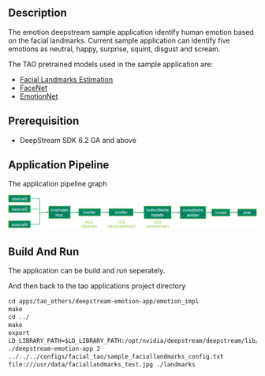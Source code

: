 ## Description
The emotion deepstream sample application identify human emotion based on the facial landmarks. Current sample application can identify five emotions as neutral, happy, surprise, squint, disgust and scream.

The TAO pretrained models used in the sample application are:

* [Facial Landmarks Estimation](https://ngc.nvidia.com/catalog/models/nvidia:tao:fpenet)
* [FaceNet](https://ngc.nvidia.com/catalog/models/nvidia:tao:facenet)
* [EmotionNet](https://ngc.nvidia.com/catalog/models/nvidia:tao:emotionnet)

## Prerequisition

* DeepStream SDK 6.2 GA and above

## Application Pipeline
The application pipeline graph

![emotion application pipeline](emotion_pipeline.png)

## Build And Run
The application can be build and run seperately.

And then back to the tao applications project directory
```
cd apps/tao_others/deepstream-emotion-app/emotion_impl
make
cd ../
make
export LD_LIBRARY_PATH=$LD_LIBRARY_PATH:/opt/nvidia/deepstream/deepstream/lib/cvcore_libs
./deepstream-emotion-app 2 ../../../configs/facial_tao/sample_faciallandmarks_config.txt file:///usr/data/faciallandmarks_test.jpg ./landmarks
```
